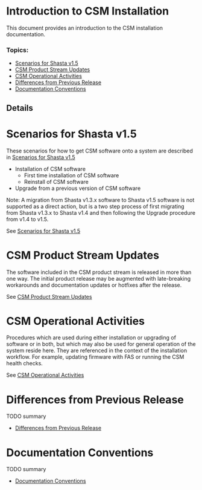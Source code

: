# Introduction to CSM Installation

This document provides an introduction to the CSM installation documentation.

### Topics:
   * [Scenarios for Shasta v1.5](#scenarios)
   * [CSM Product Stream Updates](#product-stream-updates)
   * [CSM Operational Activities](#operations)
   * [Differences from Previous Release](#differences)
   * [Documentation Conventions](#documetation_conventions)

## Details

<a name="scenarios"></a>
# Scenarios for Shasta v1.5

   These scenarios for how to get CSM software onto a system are described in [Scenarios for Shasta v1.5](scenarios.md)
   * Installation of CSM software
      * First time installation of CSM software
      * Reinstall of CSM software
   * Upgrade from a previous version of CSM software

   Note: A migration from Shasta v1.3.x software to Shasta v1.5 software is not supported as a direct action, but is a two step process of first migrating from Shasta v1.3.x to Shasta v1.4 and then following the Upgrade procedure from v1.4 to v1.5.

   See [Scenarios for Shasta v1.5](scenarios.md)

<a name="product-stream-updates"></a>
# CSM Product Stream Updates

   The software included in the CSM product stream is released in more than one way.  The initial product release may be augmented with late-breaking workarounds and documentation updates or hotfixes after the release. 

   See [CSM Product Stream Updates](../update_product_stream/index.md)

<a name="operations"></a>
# CSM Operational Activities

   Procedures which are used during either installation or upgrading of software or in both, but which
   may also be used for general operation of the system reside here.  They are referenced in the context
   of the installation workflow.  For example, updating firmware with FAS or running the CSM health checks.

   See [CSM Operational Activities](../operations/index.md)

<a name="differences"></a>
# Differences from Previous Release

   TODO summary

   * [Differences from Previous Release](differences.md)

<a name="documetation_conventions"></a>
# Documentation Conventions

   TODO summary

   * [Documentation Conventions](documentation_conventions.md)
